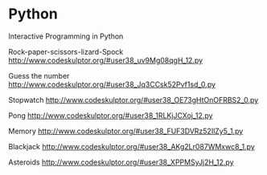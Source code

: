 Python
======

Interactive Programming in Python

Rock-paper-scissors-lizard-Spock
http://www.codeskulptor.org/#user38_uv9Mg08qgH_12.py

Guess the number
http://www.codeskulptor.org/#user38_Jq3CCsk52Pvf1sd_0.py

Stopwatch
http://www.codeskulptor.org/#user38_OE73gHtOnOFRBS2_0.py

Pong
http://www.codeskulptor.org/#user38_1RLKjJCXoj_12.py

Memory
http://www.codeskulptor.org/#user38_FUF3DVRz52IlZy5_1.py

Blackjack
http://www.codeskulptor.org/#user38_AKg2Lr087WMxwc8_1.py

Asteroids
http://www.codeskulptor.org/#user38_XPPMSyJj2H_12.py
